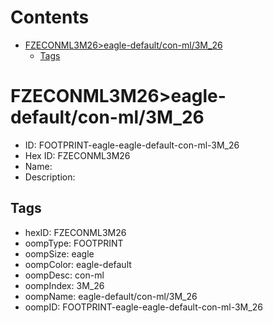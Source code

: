 



Contents
========

* [FZECONML3M26>eagle-default/con-ml/3M_26](#fzeconml3m26eagle-defaultcon-ml3m_26)
	* [Tags](#tags)

# FZECONML3M26>eagle-default/con-ml/3M_26

- ID: FOOTPRINT-eagle-eagle-default-con-ml-3M_26
- Hex ID: FZECONML3M26
- Name: 
- Description: 

## Tags

- hexID: FZECONML3M26
- oompType: FOOTPRINT
- oompSize: eagle
- oompColor: eagle-default
- oompDesc: con-ml
- oompIndex: 3M_26
- oompName: eagle-default/con-ml/3M_26
- oompID: FOOTPRINT-eagle-eagle-default-con-ml-3M_26
